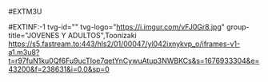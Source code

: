 #EXTM3U

#EXTINF:-1 tvg-id="" tvg-logo="https://i.imgur.com/vFJ0Gr8.jpg" group-title="JOVENES Y ADULTOS",Toonizaki
https://s5.fastream.to:443/hls2/01/00047/yl042ixnykvp_o/iframes-v1-a1.m3u8?t=r97fuN1ku0Qf6Fu9ucTIoe7qetYnCywuAtup3NWBKCs&s=1676933304&e=43200&f=238631&i=0.0&sp=0
